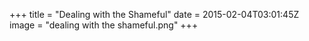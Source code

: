 +++
title = "Dealing with the Shameful"
date = 2015-02-04T03:01:45Z
image = "dealing with the shameful.png"
+++
